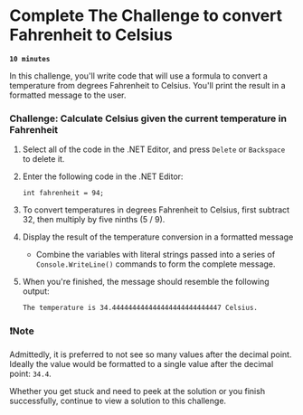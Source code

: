 # Complete The Challenge to convert Fahrenheit to Celsius

**`10 minutes`**

In this challenge, you'll write code that will use a formula to convert a temperature from degrees Fahrenheit to Celsius. You'll print the result in a formatted message to the user.

### Challenge: Calculate Celsius given the current temperature in Fahrenheit

1. Select all of the code in the .NET Editor, and press `Delete` or `Backspace` to delete it.

2. Enter the following code in the .NET Editor:

     ```
     int fahrenheit = 94;
     ```

3. To convert temperatures in degrees Fahrenheit to Celsius, first subtract 32, then multiply by five ninths (5 / 9).

4. Display the result of the temperature conversion in a formatted message

     - Combine the variables with literal strings passed into a series of `Console.WriteLine()` commands to form the complete message.

5. When you're finished, the message should resemble the following output:

     ```
     The temperature is 34.444444444444444444444444447 Celsius.
     ```

### ❗Note

Admittedly, it is preferred to not see so many values after the decimal point. Ideally the value would be formatted to a single value after the decimal point: `34.4`.

Whether you get stuck and need to peek at the solution or you finish successfully, continue to view a solution to this challenge.